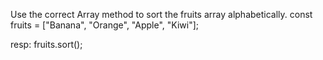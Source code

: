 Use the correct Array method to sort the fruits array alphabetically.
const fruits = ["Banana", "Orange", "Apple", "Kiwi"];

resp:
fruits.sort();